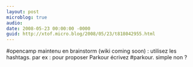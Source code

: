 ```yaml
---
layout: post
microblog: true
audio: 
date: 2008-05-23 00:00:00 -0000
guid: http://xtof.micro.blog/2008/05/23/t818042955.html
---
```

#opencamp maintenu en brainstorm (wiki coming soon) : utilisez les hashtags. par ex : pour proposer Parkour écrivez #parkour. simple non ?
